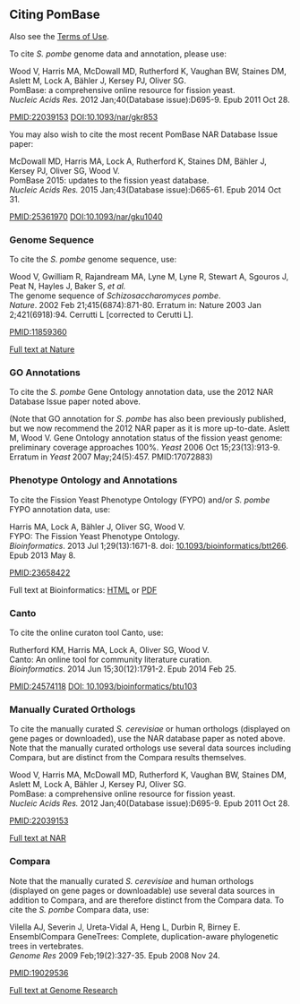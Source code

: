 ## Citing PomBase

Also see the [Terms of Use](about/terms-of-use).

To cite *S. pombe* genome data and annotation, please use:

Wood V, Harris MA, McDowall MD, Rutherford K, Vaughan BW, Staines DM,
Aslett M, Lock A, Bähler J, Kersey PJ, Oliver SG.\
PomBase: a comprehensive online resource for fission yeast.\
*Nucleic Acids Res.* 2012 Jan;40(Database issue):D695-9. Epub 2011 Oct
28.

[PMID:22039153](http://www.ncbi.nlm.nih.gov/pubmed/22039153) [DOI:10.1093/nar/gkr853](http://dx.doi.org/DOI:10.1093/nar/gkr853)

You may also wish to cite the most recent PomBase NAR Database Issue
paper:

McDowall MD, Harris MA, Lock A, Rutherford K, Staines DM, Bähler J,
Kersey PJ, Oliver SG, Wood V.\
PomBase 2015: updates to the fission yeast database.\
*Nucleic Acids Res.* 2015 Jan;43(Database issue):D665-61. Epub 2014 Oct
31.

[PMID:25361970](http://www.ncbi.nlm.nih.gov/pubmed/?term=25361970)
[DOI:10.1093/nar/gku1040](http://dx.doi.org/10.1093/nar/gku1040)

### Genome Sequence

To cite the *S. pombe* genome sequence, use:

Wood V, Gwilliam R, Rajandream MA, Lyne M, Lyne R, Stewart A, Sgouros J,
Peat N, Hayles J, Baker S, *et al.*\
The genome sequence of *Schizosaccharomyces pombe*.\
*Nature*. 2002 Feb 21;415(6874):871-80. Erratum in: Nature 2003 Jan
2;421(6918):94. Cerrutti L \[corrected to Cerutti L\].

[PMID:11859360](http://www.ncbi.nlm.nih.gov/pubmed/11859360)

[Full text at Nature](http://www.nature.com/nature/journal/v415/n6874/full/nature724.html)

### GO Annotations

To cite the *S. pombe* Gene Ontology annotation data, use the 2012 NAR
Database Issue paper noted above.

(Note that GO annotation for *S. pombe* has also been previously
published, but we now recommend the 2012 NAR paper as it is more
up-to-date. Aslett M, Wood V. Gene Ontology annotation status of the
fission yeast genome: preliminary coverage approaches 100%. *Yeast* 2006
Oct 15;23(13):913-9. Erratum in *Yeast* 2007 May;24(5):457.
PMID:17072883)

### Phenotype Ontology and Annotations

To cite the Fission Yeast Phenotype Ontology (FYPO) and/or *S. pombe*
FYPO annotation data, use:

Harris MA, Lock A, Bähler J, Oliver SG, Wood V.\
FYPO: The Fission Yeast Phenotype Ontology.\
*Bioinformatics*. 2013 Jul 1;29(13):1671-8. doi:
[10.1093/bioinformatics/btt266](http://dx.doi.org/10.1093/bioinformatics/btt266).
Epub 2013 May 8.

[PMID:23658422](http://www.ncbi.nlm.nih.gov/pubmed/23658422)

Full text at Bioinformatics:
[HTML](http://bioinformatics.oxfordjournals.org/content/29/13/1671.long)
or
[PDF](http://bioinformatics.oxfordjournals.org/content/29/13/1671.full.pdf+html)

### Canto

To cite the online curaton tool Canto, use:

Rutherford KM, Harris MA, Lock A, Oliver SG, Wood V.\
Canto: An online tool for community literature curation.\
*Bioinformatics*. 2014 Jun 15;30(12):1791-2. Epub 2014 Feb 25.

[PMID:24574118](http://www.ncbi.nlm.nih.gov/pubmed/24574118) [DOI:
10.1093/bioinformatics/btu103](http://dx.doi.org/10.1093/bioinformatics/btu103)

### Manually Curated Orthologs

To cite the manually curated *S. cerevisiae* or human orthologs
(displayed on gene pages or downloaded), use the NAR database paper as
noted above. Note that the manually curated orthologs use several data
sources including Compara, but are distinct from the Compara results
themselves.

Wood V, Harris MA, McDowall MD, Rutherford K, Vaughan BW, Staines DM,
Aslett M, Lock A, Bähler J, Kersey PJ, Oliver SG.\
PomBase: a comprehensive online resource for fission yeast.\
*Nucleic Acids Res.* 2012 Jan;40(Database issue):D695-9. Epub 2011 Oct
28.

[PMID:22039153](http://www.ncbi.nlm.nih.gov/pubmed/22039153)

[Full text at
NAR](http://nar.oxfordjournals.org/content/40/D1/D695.long)

### Compara

Note that the manually curated *S. cerevisiae* and human orthologs
(displayed on gene pages or downloadable) use several data sources in
addition to Compara, and are therefore distinct from the Compara data.
To cite the *S. pombe* Compara data, use:

Vilella AJ, Severin J, Ureta-Vidal A, Heng L, Durbin R, Birney E.\
EnsemblCompara GeneTrees: Complete, duplication-aware phylogenetic trees
in vertebrates.\
*Genome Res* 2009 Feb;19(2):327-35. Epub 2008 Nov 24.

[PMID:19029536](http://www.ncbi.nlm.nih.gov/pubmed/19029536)

[Full text at Genome
Research](http://genome.cshlp.org/content/19/2/327.long)
